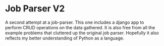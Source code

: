 # Job Parser V2

A second attempt at a job-parser. This one includes a django app to perform CRUD operations on the data gathered. It is also free from all the example problems that cluttered up the original job parser. Hopefully it also reflects my better understanding of Python as a language.
